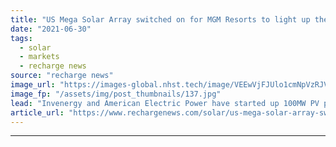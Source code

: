 ```yaml
---
title: "US Mega Solar Array switched on for MGM Resorts to light up the Las Vegas strip"
date: "2021-06-30"
tags: 
  - solar
  - markets
  - recharge news
source: "recharge news"
image_url: "https://images-global.nhst.tech/image/VEEwVjFJUlo1cmNpVzRJV1NjdlFsMFRDWG9ZbWtaWWp1TEhUUlM1UEhYQT0=/nhst/binary/c7267e98cf2798973a9cd503aeb44a69"
image_fp: "/assets/img/post_thumbnails/137.jpg"
lead: "Invenergy and American Electric Power have started up 100MW PV plant in Nevada that will supply up to 90% of 13 properties' day-time power needs"
article_url: "https://www.rechargenews.com/solar/us-mega-solar-array-switched-on-for-mgm-resorts-to-light-up-the-las-vegas-strip/2-1-1032692"
---
```


---
